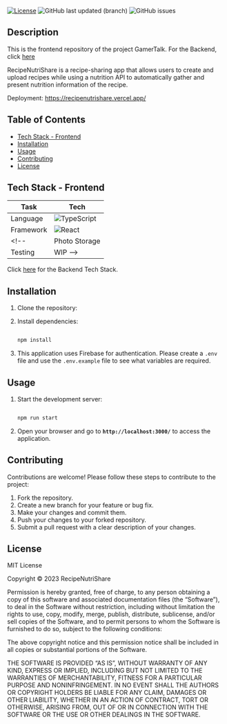 <!-- <img src="path to logo" alt="Header" title="Header" width="1200"> -->

[![License](https://img.shields.io/badge/license-MIT-blue.svg)](LICENSE) ![GitHub last updated (branch)](https://img.shields.io/github/last-commit/RecipeNutriShare/RecipeNutriShare-Frontend/main) ![GitHub issues](https://img.shields.io/github/issues/RecipeNutriShare/RecipeNutriShare-Frontend) 


## Description

This is the frontend repository of the project GamerTalk. For the Backend, click <a href="https://github.com/TaylorC19/RecipeNutriShare-Backend">here</a>

RecipeNutriShare is a recipe-sharing app that allows users to create and upload recipes while using a nutrition API to automatically gather and present nutrition information of the recipe.

Deployment: https://recipenutrishare.vercel.app/

<!-- <p align="center"><img src="/public\demo_video.gif"  width="600"></p> -->

## Table of Contents

- [Tech Stack - Frontend](#tech-stack---frontend)
- [Installation](#installation)
- [Usage](#usage)
- [Contributing](#contributing)
- [License](#license)

## Tech Stack - Frontend

| Task       | Tech        |
| ---------- | ----------- |
| Language  | ![TypeScript](https://img.shields.io/badge/typescript-%23007ACC.svg?style=for-the-badge&logo=typescript&logoColor=white)  |
| Framework  | ![React](https://img.shields.io/badge/-ReactJs-61DAFB?logo=react&logoColor=white&style=for-the-badge)    |
<!-- |  Photo Storage  | WIP |
| Testing | WIP -->

Click [here](https://github.com/GamerTalk/Backend#tech-stack---backend) for the Backend Tech Stack.

## Installation

1. Clone the repository:


2. Install dependencies:
    
    ```bash
    
    npm install 
    
    ```

3. This application uses Firebase for authentication. Please create a `.env` file and use the `.env.example` file to see what variables are required.
    

## Usage

1. Start the development server:

    ```bash
    
    npm run start
    
    ```
    
2. Open your browser and go to **`http://localhost:3000/`** to access the application.

## **Contributing**

Contributions are welcome! Please follow these steps to contribute to the project:

1. Fork the repository.
2. Create a new branch for your feature or bug fix.
3. Make your changes and commit them.
4. Push your changes to your forked repository.
5. Submit a pull request with a clear description of your changes.

## **License**

MIT License

Copyright © 2023 RecipeNutriShare

Permission is hereby granted, free of charge, to any person obtaining a copy of this software and associated documentation files (the “Software”), to deal in the Software without restriction, including without limitation the rights to use, copy, modify, merge, publish, distribute, sublicense, and/or sell copies of the Software, and to permit persons to whom the Software is furnished to do so, subject to the following conditions:

The above copyright notice and this permission notice shall be included in all copies or substantial portions of the Software.

THE SOFTWARE IS PROVIDED “AS IS”, WITHOUT WARRANTY OF ANY KIND, EXPRESS OR IMPLIED, INCLUDING BUT NOT LIMITED TO THE WARRANTIES OF MERCHANTABILITY, FITNESS FOR A PARTICULAR PURPOSE AND NONINFRINGEMENT. IN NO EVENT SHALL THE AUTHORS OR COPYRIGHT HOLDERS BE LIABLE FOR ANY CLAIM, DAMAGES OR OTHER LIABILITY, WHETHER IN AN ACTION OF CONTRACT, TORT OR OTHERWISE, ARISING FROM, OUT OF OR IN CONNECTION WITH THE SOFTWARE OR THE USE OR OTHER DEALINGS IN THE SOFTWARE.

